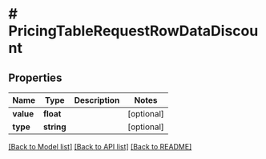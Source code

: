 # # PricingTableRequestRowDataDiscount

## Properties

Name | Type | Description | Notes
------------ | ------------- | ------------- | -------------
**value** | **float** |  | [optional]
**type** | **string** |  | [optional]

[[Back to Model list]](../../README.md#models) [[Back to API list]](../../README.md#endpoints) [[Back to README]](../../README.md)
